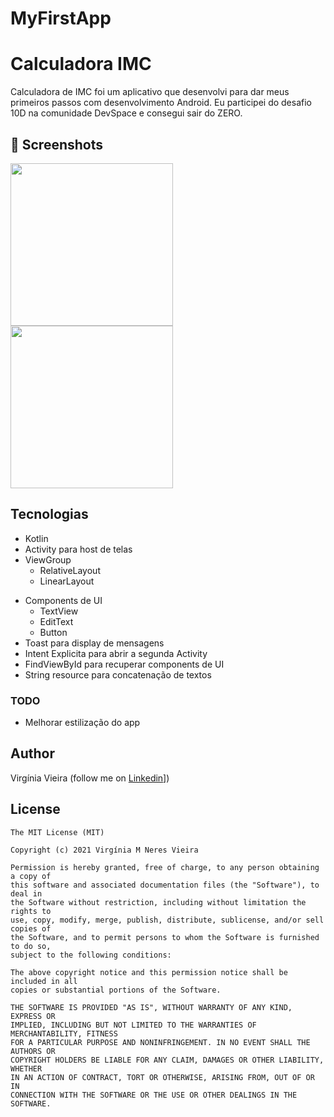 # MyFirstApp
# Calculadora IMC
Calculadora de IMC foi um aplicativo que desenvolvi para dar meus primeiros passos com desenvolvimento Android. 
Eu participei do desafio 10D na comunidade DevSpace e consegui sair do ZERO. 

## :camera_flash: Screenshots
<!-- You can add more screenshots here if you like -->
<img src = "https://github.com/user-attachments/assets/1eb581f2-97d8-40b8-835a-539ecbae7b5b" 
   width = 260/>
<img src = "https://github.com/user-attachments/assets/204b2d80-d10d-4fd4-8d0e-7d81b5718b9a" 
   width = 260/>

## Tecnologias
* Kotlin
* Activity para host de telas
* ViewGroup
    * RelativeLayout
    * LinearLayout
- Components de UI
    - TextView
    - EditText
    - Button
- Toast para display de mensagens
- Intent Explicita para abrir a segunda Activity
- FindViewById para recuperar components de UI
- String resource para concatenação de textos


### TODO
- Melhorar estilização do app

## Author
Virgínia Vieira (follow me on [Linkedin]([https://www.linkedin.com/in/virg%C3%ADnia-m-neres-vieira/)])

## License
```
The MIT License (MIT)

Copyright (c) 2021 Virgínia M Neres Vieira

Permission is hereby granted, free of charge, to any person obtaining a copy of
this software and associated documentation files (the "Software"), to deal in
the Software without restriction, including without limitation the rights to
use, copy, modify, merge, publish, distribute, sublicense, and/or sell copies of
the Software, and to permit persons to whom the Software is furnished to do so,
subject to the following conditions:

The above copyright notice and this permission notice shall be included in all
copies or substantial portions of the Software.

THE SOFTWARE IS PROVIDED "AS IS", WITHOUT WARRANTY OF ANY KIND, EXPRESS OR
IMPLIED, INCLUDING BUT NOT LIMITED TO THE WARRANTIES OF MERCHANTABILITY, FITNESS
FOR A PARTICULAR PURPOSE AND NONINFRINGEMENT. IN NO EVENT SHALL THE AUTHORS OR
COPYRIGHT HOLDERS BE LIABLE FOR ANY CLAIM, DAMAGES OR OTHER LIABILITY, WHETHER
IN AN ACTION OF CONTRACT, TORT OR OTHERWISE, ARISING FROM, OUT OF OR IN
CONNECTION WITH THE SOFTWARE OR THE USE OR OTHER DEALINGS IN THE SOFTWARE.
```
